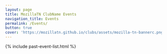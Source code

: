 ```yaml
---
layout: page
title: MozillaTN ClubName Events
navigation_title: Events
permalink: /Events/
button: true
cover: 'https://mozillatn.github.io/clubs/assets/mozilla-tn-bannerc.png'
---
```


{% include past-event-list.html %}
